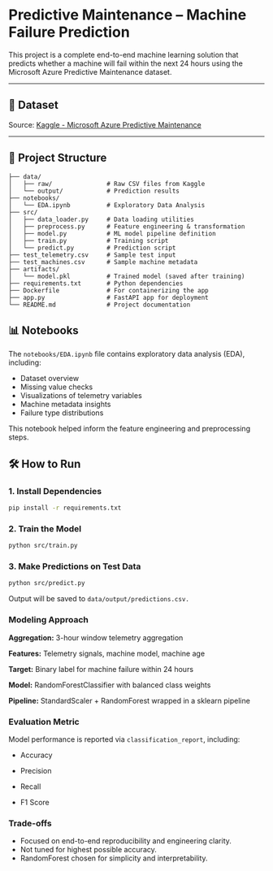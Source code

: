 # Predictive Maintenance – Machine Failure Prediction

This project is a complete end-to-end machine learning solution that predicts whether a machine will fail within the next 24 hours using the Microsoft Azure Predictive Maintenance dataset.

---

## 🔗 Dataset
Source: [Kaggle - Microsoft Azure Predictive Maintenance](https://www.kaggle.com/datasets/arnabbiswas1/microsoft-azure-predictivemaintenance/data)

---

## 🚀 Project Structure
```
├── data/
│   ├── raw/               # Raw CSV files from Kaggle
│   └── output/            # Prediction results
├── notebooks/
│   └── EDA.ipynb          # Exploratory Data Analysis
├── src/
│   ├── data_loader.py     # Data loading utilities
│   ├── preprocess.py      # Feature engineering & transformation
│   ├── model.py           # ML model pipeline definition
│   ├── train.py           # Training script
│   └── predict.py         # Prediction script
├── test_telemetry.csv     # Sample test input
├── test_machines.csv      # Sample machine metadata
├── artifacts/
│   └── model.pkl          # Trained model (saved after training)
├── requirements.txt       # Python dependencies
├── Dockerfile             # For containerizing the app
├── app.py                 # FastAPI app for deployment
└── README.md              # Project documentation
```



## 📊 Notebooks

The `notebooks/EDA.ipynb` file contains exploratory data analysis (EDA), including:

- Dataset overview
- Missing value checks
- Visualizations of telemetry variables
- Machine metadata insights
- Failure type distributions

This notebook helped inform the feature engineering and preprocessing steps.


## 🛠️ How to Run

### 1. Install Dependencies
```bash
pip install -r requirements.txt
```
### 2. Train the Model
```bash
python src/train.py
```

### 3. Make Predictions on Test Data

```bash
python src/predict.py
```
Output will be saved to ```data/output/predictions.csv.```


### Modeling Approach

**Aggregation:** 3-hour window telemetry aggregation

**Features:** Telemetry signals, machine model, machine age

**Target:** Binary label for machine failure within 24 hours

**Model:** RandomForestClassifier with balanced class weights

**Pipeline:** StandardScaler + RandomForest wrapped in a sklearn pipeline


### Evaluation Metric

Model performance is reported via ```classification_report```, including:

- Accuracy

- Precision

- Recall

- F1 Score

### Trade-offs
- Focused on end-to-end reproducibility and engineering clarity.
- Not tuned for highest possible accuracy.
- RandomForest chosen for simplicity and interpretability.



